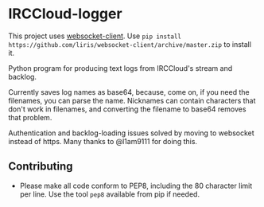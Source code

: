 IRCCloud-logger
==========

This project uses [websocket-client](https://github.com/liris/websocket-client). Use `pip install https://github.com/liris/websocket-client/archive/master.zip` to install it.

Python program for producing text logs from IRCCloud's stream and backlog.

Currently saves log names as base64, because, come on, if you need the filenames, you can parse the name. Nicknames can contain characters that don't work in filenames, and converting the filename to base64 removes that problem.

Authentication and backlog-loading issues solved by moving to websocket instead of https. Many thanks to @l1am9111 for doing this.

Contributing
------------

* Please make all code conform to PEP8, including the 80 character limit per line. Use the tool `pep8` available from pip if needed.